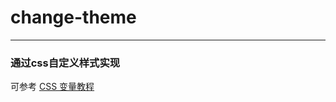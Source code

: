 # change-theme
---
### 通过css自定义样式实现
可参考
[CSS 变量教程](http://www.ruanyifeng.com/blog/2017/05/css-variables.html)
